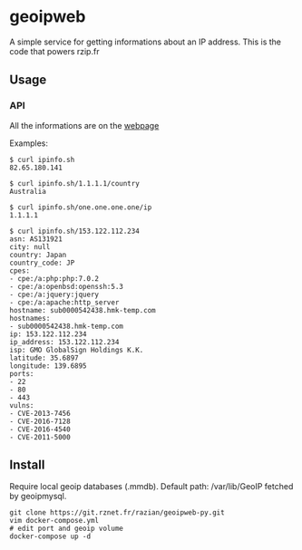 # geoipweb

A simple service for getting informations about an IP address. This is the code that powers rzip.fr

## Usage

### API
All the informations are on the [webpage](https://ipinfo.sh)

Examples:
```
$ curl ipinfo.sh
82.65.180.141

$ curl ipinfo.sh/1.1.1.1/country
Australia

$ curl ipinfo.sh/one.one.one.one/ip
1.1.1.1

$ curl ipinfo.sh/153.122.112.234
asn: AS131921
city: null
country: Japan
country_code: JP
cpes:
- cpe:/a:php:php:7.0.2
- cpe:/a:openbsd:openssh:5.3
- cpe:/a:jquery:jquery
- cpe:/a:apache:http_server
hostname: sub0000542438.hmk-temp.com
hostnames:
- sub0000542438.hmk-temp.com
ip: 153.122.112.234
ip_address: 153.122.112.234
isp: GMO GlobalSign Holdings K.K.
latitude: 35.6897
longitude: 139.6895
ports:
- 22
- 80
- 443
vulns:
- CVE-2013-7456
- CVE-2016-7128
- CVE-2016-4540
- CVE-2011-5000
```

## Install

Require local geoip databases (.mmdb).
Default path: /var/lib/GeoIP fetched by geoipmysql.

```
git clone https://git.rznet.fr/razian/geoipweb-py.git
vim docker-compose.yml
# edit port and geoip volume
docker-compose up -d
```
